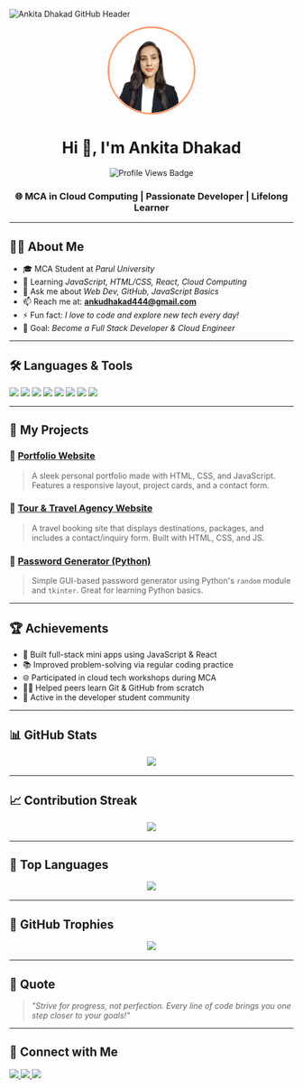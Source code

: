 
![Ankita Dhakad GitHub Header](https://capsule-render.vercel.app/api?type=waving&color=0:007BFF,100:00C853&height=200&section=header&text=Ankita%20Dhakad&fontSize=40&fontAlignY=35&desc=Welcome%20to%20My%20GitHub%20Profile!&descAlignY=60&descAlign=50&animation=twinkling)


<p align="center">
  <img 
    src="https://github.com/ankitadhaakad/ankitadhaakad/blob/main/ankita_dhakad_avatar%20(1).png?raw=true" 
    alt="Ankita Dhakad Avatar" 
    width="150" 
    height="150"
    style="
      border-radius: 50%; 
      border: 3px solid #ff9966; 
      object-fit: cover;
    " 
  />
</p>

<h1 align="center">Hi 👋, I'm Ankita Dhakad</h1>

<!-- Visitor Badge -->
<p align="center">
  <img src="https://komarev.com/ghpvc/?username=MananChawhan&label=Profile%20views&color=0e75b6&style=flat" alt="Profile Views Badge" />
</p>
<h3 align="center">🌐 MCA in Cloud Computing | Passionate Developer | Lifelong Learner</h3>

---

## 👩‍💻 About Me

- 🎓 MCA Student at *Parul University*
- 🌱 Learning *JavaScript, HTML/CSS, React, Cloud Computing*
- 💬 Ask me about *Web Dev, GitHub, JavaScript Basics*
- 📫 Reach me at: **ankudhakad444@gmail.com**
- ⚡ Fun fact: *I love to code and explore new tech every day!*
- 🎯 Goal: *Become a Full Stack Developer & Cloud Engineer*

---

## 🛠 Languages & Tools

<p align="left">
  <img src="https://img.shields.io/badge/-Python-3776AB?&logo=python" />
  <img src="https://img.shields.io/badge/-JavaScript-F7DF1E?&logo=javascript&logoColor=black" />
  <img src="https://img.shields.io/badge/-HTML5-E34F26?&logo=html5&logoColor=white" />
  <img src="https://img.shields.io/badge/-CSS3-1572B6?&logo=css3" />
  <img src="https://img.shields.io/badge/-React-20232A?&logo=react" />
  <img src="https://img.shields.io/badge/-Linux-FCC624?&logo=linux&logoColor=black" />
  <img src="https://img.shields.io/badge/-Git-F05032?&logo=git&logoColor=white" />
  <img src="https://img.shields.io/badge/-VSCode-007ACC?&logo=visual-studio-code&logoColor=white" />
</p>

---

## 🚀 My Projects

### 🔹 [Portfolio Website](https://github.com/ankitadhaakad/protfolio)
> A sleek personal portfolio made with HTML, CSS, and JavaScript. Features a responsive layout, project cards, and a contact form.

### 🔹 [Tour & Travel Agency Website](https://github.com/ankitadhaakad/tour-and-travel-website)
> A travel booking site that displays destinations, packages, and includes a contact/inquiry form. Built with HTML, CSS, and JS.

### 🔹 [Password Generator (Python)](https://github.com/ankitadhaakad/password-generator)
> Simple GUI-based password generator using Python's `random` module and `tkinter`. Great for learning Python basics.

---

## 🏆 Achievements

- 🌟 Built full-stack mini apps using JavaScript & React
- 📚 Improved problem-solving via regular coding practice
- 🌐 Participated in cloud tech workshops during MCA
- 🧑‍💻 Helped peers learn Git & GitHub from scratch
- 💬 Active in the developer student community

---

## 📊 GitHub Stats

<p align="center">
  <img src="https://github-readme-stats.vercel.app/api?username=ankitadhaakad&show_icons=true&theme=tokyonight" />
</p>

---

## 📈 Contribution Streak

<p align="center">
  <img src="https://streak-stats.demolab.com?user=ankitadhaakad&theme=tokyonight&date_format=M%20j%5B%2C%20Y%5D" />
</p>

---

## 🧠 Top Languages

<p align="center">
  <img src="https://github-readme-stats.vercel.app/api/top-langs/?username=ankitadhaakad&layout=compact&theme=tokyonight" />
</p>

---

## 🏅 GitHub Trophies

<p align="center">
  <img src="https://github-profile-trophy.vercel.app/?username=ankitadhaakad&theme=tokyonight&column=7&no-frame=true" />
</p>

---

## 📌 Quote

> *"Strive for progress, not perfection. Every line of code brings you one step closer to your goals!"*

---

## 🔗 Connect with Me

<p align="left">
  <a href="https://mail.google.com/mail/?view=cm&fs=1&to=ankudhakad444@gmail.com" target="_blank">
    <img src="https://img.shields.io/badge/-Gmail-D14836?&logo=gmail" />
  </a>
  <a href="https://www.linkedin.com/in/ankita-dhakad-b7a5aa319/" target="_blank">
    <img src="https://img.shields.io/badge/-LinkedIn-blue?&logo=linkedin" />
  </a>
  <a href="https://instagram.com/ankita_atoliya" target="_blank">
    <img src="https://img.shields.io/badge/-Instagram-E4405F?&logo=instagram&logoColor=white" />
  </a>
</p>
